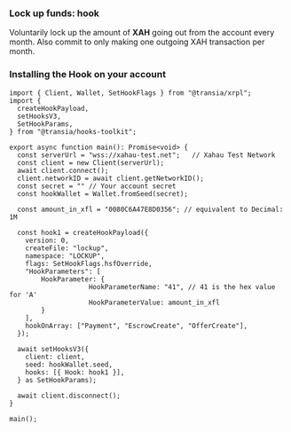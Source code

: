 ### Lock up funds: hook

Voluntarily lock up the amount of **XAH** going out from the account every month. Also commit to only making one outgoing XAH transaction per month.

### Installing the Hook on your account

```
import { Client, Wallet, SetHookFlags } from "@transia/xrpl";
import {
  createHookPayload,
  setHooksV3,
  SetHookParams,
} from "@transia/hooks-toolkit";

export async function main(): Promise<void> {
  const serverUrl = "wss://xahau-test.net";   // Xahau Test Network
  const client = new Client(serverUrl);
  await client.connect();
  client.networkID = await client.getNetworkID();
  const secret = "" // Your account secret
  const hookWallet = Wallet.fromSeed(secret);

  const amount_in_xfl = "0080C6A47E8D0356"; // equivalent to Decimal: 1M

  const hook1 = createHookPayload({
    version: 0,
    createFile: "lockup",
    namespace: "LOCKUP",
    flags: SetHookFlags.hsfOverride,
    "HookParameters": [
        HookParameter: {
                    HookParameterName: "41", // 41 is the hex value for 'A'
                    HookParameterValue: amount_in_xfl
        }
    ],
    hookOnArray: ["Payment", "EscrowCreate", "OfferCreate"],
  });

  await setHooksV3({
    client: client,
    seed: hookWallet.seed,
    hooks: [{ Hook: hook1 }],
  } as SetHookParams);

  await client.disconnect();
}

main();
```
